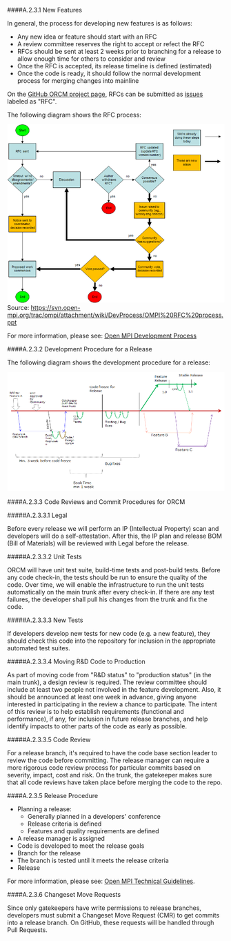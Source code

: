 ####A.2.3.1 New Features

In general, the process for developing new features is as follows:

* Any new idea or feature should start with an RFC
* A review committee reserves the right to accept or refect the RFC
* RFCs should be sent at least 2 weeks prior to branching for a release to allow enough time for others to consider and review
* Once the RFC is accepted, its release timeline is defined (estimated)
* Once the code is ready, it should follow the normal development process for merging changes into mainline

On the [GitHub ORCM project page](https://github.com/open-mpi/orcm), RFCs can be submitted as [issues](https://github.com/open-mpi/orcm/issues) labeled as "RFC".

The following diagram shows the RFC process:

![RFC Process](Appendix/A.2-ORCM-Governance-Model/RFC-Process.png)
Source: https://svn.open-mpi.org/trac/ompi/attachment/wiki/DevProcess/OMPI%20RFC%20process.ppt

For more information, please see: [Open MPI Development Process](https://svn.open-mpi.org/trac/ompi/wiki/DevProcess)

####A.2.3.2 Development Procedure for a Release

The following diagram shows the development procedure for a release:

![Development Procedure for a Release](Appendix/A.2-ORCM-Governance-Model/Development-Procedure-for-Release.png)

####A.2.3.3 Code Reviews and Commit Procedures for ORCM

#####A.2.3.3.1 Legal

Before every release we will perform an IP (Intellectual Property) scan and developers will do a self-attestation.  After this, the IP plan and release BOM (Bill of Materials) will be reviewed with Legal before the release.

#####A.2.3.3.2 Unit Tests

ORCM will have unit test suite, build-time tests and post-build tests.  Before any code check-in, the tests should be run to ensure the quality of the code.  Over time, we will enable the infrastructure to run the unit tests automatically on the main trunk after every check-in.  If there are any test failures, the developer shall pull his changes from the trunk and fix the code.

#####A.2.3.3.3 New Tests

If developers develop new tests for new code (e.g. a new feature), they should check this code into the repository for inclusion in the appropriate automated test suites.

#####A.2.3.3.4 Moving R&D Code to Production

As part of moving code from "R&D status" to "production status" (in the main trunk), a design review is required.  The review committee should include at least two people not involved in the feature development.  Also, it should be announced at least one week in advance, giving anyone interested in participating in the review a chance to participate.  The intent of this review is to help establish requirements (functional and performance), if any, for inclusion in future release branches, and help identify impacts to other parts of the code as early as possible.

#####A.2.3.3.5 Code Review

For a release branch, it's required to have the code base section leader to review the code before committing.  The release manager can require a more rigorous code review process for particular commits based on severity, impact, cost and risk.  On the trunk, the gatekeeper makes sure that all code reviews have taken place before merging the code to the repo.

####A.2.3.5 Release Procedure

* Planning a release:
    * Generally planned in a developers' conference
    * Release criteria is defined
    * Features and quality requirements are defined
* A release manager is assigned
* Code is developed to meet the release goals
* Branch for the release
* The branch is tested until it meets the release criteria
* Release

For more information, please see: [Open MPI Technical Guidelines](https://svn.open-mpi.org/trac/ompi/wiki/TechnicalGuidelines).

####A.2.3.6 Changeset Move Requests

Since only gatekeepers have write permissions to release branches, developers must submit a Changeset Move Request (CMR) to get commits into a release branch.  On GitHub, these requests will be handled through Pull Requests.
